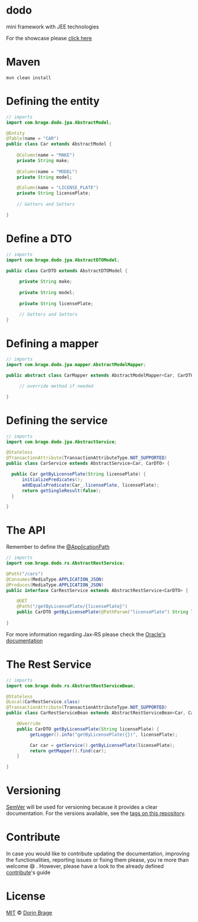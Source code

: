 # dodo
mini framework with JEE technologies

For the showcase please [click here](https://github.com/nirodg/dodo-example/)

# Maven
`mvn clean install`

# Defining the entity
```java
// imports
import com.brage.dodo.jpa.AbstractModel;

@Entity
@Table(name = "CAR")
public class Car extends AbstractModel {
     
    @Column(name = "MAKE")
    private String make;
    
    @Column(name = "MODEL")
    private String model;

    @Column(name = "LICENSE_PLATE")
    private String licensePlate;
    
    // Getters and Setters

}
```


# Define a DTO
```java
// imports
import com.brage.dodo.jpa.AbstractDTOModel;

public class CarDTO extends AbstractDTOModel {
     
     private String make;
     
     private String model;
     
     private String licensePlate;

     // Getters and Setters
}
```


# Defining a mapper
```java
// imports
import com.brage.dodo.jpa.mapper.AbstractModelMapper;

public abstract class CarMapper extends AbstractModelMapper<Car, CarDTO> {

     // override method if needed

}
```
# Defining the service
```java
// imports
import com.brage.dodo.jpa.AbstractService;

@Stateless
@TransactionAttribute(TransactionAttributeType.NOT_SUPPORTED)
public class CarService extends AbstractService<Car, CarDTO> {

  public Car getByLicensePlate(String licensePlate) {
      initializePredicates();
      addEqualsPredicate(Car_.licensePlate, licensePlate);
      return getSingleResult(false);
  }

}
```

# The API
Remember to define the [@ApplicationPath](https://docs.oracle.com/cd/E24329_01/web.1211/e24983/configure.htm#RESTF189)

```java
// imports
import com.brage.dodo.rs.AbstractRestService;

@Path("/cars")
@Consumes(MediaType.APPLICATION_JSON)
@Produces(MediaType.APPLICATION_JSON)
public interface CarRestService extends AbstractRestService<CarDTO> {

    @GET
    @Path("/getByLicensePlate/{licensePlate}")
    public CarDTO getByLicensePlate(@PathParam("licensePlate") String licensePlate);
    
}
```

For more information regarding Jax-RS please check the [Oracle's documentation](https://docs.oracle.com/javaee/7/tutorial/jaxrs002.htm)

# The Rest Service
```java
// imports
import com.brage.dodo.rs.AbstractRestServiceBean;

@Stateless
@Local(CarRestService.class)
@TransactionAttribute(TransactionAttributeType.NOT_SUPPORTED)
public class CarRestServiceBean extends AbstractRestServiceBean<Car, CarDTO, CarService, CarMapper> implements CarRestService {

    @Override
    public CarDTO getByLicensePlate(String licensePlate) {
         getLogger().info("getByLicensePlate({})", licensePlate);

         Car car = getService().getByLicensePlate(licensePlate);
         return getMapper().find(car);
    }

}

```

# Versioning

[SemVer](http://semver.org/) will be used for versioning because it provides a clear documentation. For the versions available, see the [tags on this repository](https://github.com/nirodg/dodo/releases).

# Contribute

In case you would like to contribute updating the documentation, improving the functionalities, reporting issues or fixing them please, you\`re more than welcome 😄 . However, please have a look to the already defined [contribute](/docs/CONTRIBUTING.md)'s guide

# License

[MIT](http://showalicense.com/?year=2017&fullname=Dorin%20Gheorghe%20Brage#license-mit) © [Dorin Brage](https://github.com/nirodg/)

